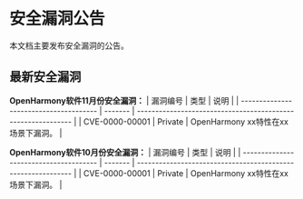 # 安全漏洞公告

本文档主要发布安全漏洞的公告。



## 最新安全漏洞

**OpenHarmony软件11月份安全漏洞：**
| 漏洞编号                             | 类型    | 说明                                                         |
| -------------------------------------- | ------- | ------------------------------------------------------------ |
| CVE-0000-00001                 | Private | OpenHarmony xx特性在xx场景下漏洞。 |


**OpenHarmony软件10月份安全漏洞：**
| 漏洞编号                             | 类型    | 说明                                                         |
| -------------------------------------- | ------- | ------------------------------------------------------------ |
| CVE-0000-00001                 | Private | OpenHarmony xx特性在xx场景下漏洞。 |
